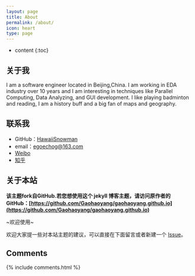 ```yaml
---
layout: page
title: About
permalink: /about/
icon: heart
type: page
---
```


* content
{:toc}
## 关于我

I am a software engineer located in Beijing,China. I am working in EDA industry over 10 years and I am interesting in techniques like Parallel Computing, Data Analyzing, and GUI development.
I like playing badminton and reading, I am a history buff and a big fan of maps and geography.

## 联系我

* GitHub：[HawaiiSnowman](https://github.com/egoechog)
* email：egoechog@163.com
* [Weibo](http://weibo.com/3115521wh)
* [知乎](https://www.zhihu.com/people/egoechog)

## 关于本站

**该主题fork自GitHub.若您想使用这个 jekyll 博客主题，请访问原作者的GitHub：[https://github.com/Gaohaoyang/gaohaoyang.github.io](https://github.com/Gaohaoyang/gaohaoyang.github.io)**

~欢迎使用~

欢迎大家提一些对本站主题的建议，可以直接在下面留言或者新建一个 [Issue](https://github.com/Gaohaoyang/gaohaoyang.github.io/issues)。

## Comments

{% include comments.html %}

